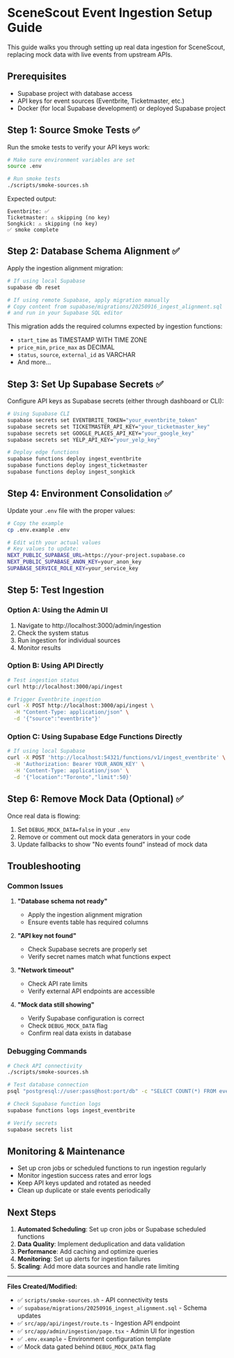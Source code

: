 # SceneScout Event Ingestion Setup Guide

This guide walks you through setting up real data ingestion for SceneScout, replacing mock data with live events from upstream APIs.

## Prerequisites

- Supabase project with database access
- API keys for event sources (Eventbrite, Ticketmaster, etc.)
- Docker (for local Supabase development) or deployed Supabase project

## Step 1: Source Smoke Tests ✅

Run the smoke tests to verify your API keys work:

```bash
# Make sure environment variables are set
source .env

# Run smoke tests
./scripts/smoke-sources.sh
```

Expected output:
```
Eventbrite: ✅
Ticketmaster: ⚠️ skipping (no key) 
Songkick: ⚠️ skipping (no key)
✅ smoke complete
```

## Step 2: Database Schema Alignment ✅

Apply the ingestion alignment migration:

```bash
# If using local Supabase
supabase db reset

# If using remote Supabase, apply migration manually
# Copy content from supabase/migrations/20250916_ingest_alignment.sql
# and run in your Supabase SQL editor
```

This migration adds the required columns expected by ingestion functions:
- `start_time` as TIMESTAMP WITH TIME ZONE
- `price_min`, `price_max` as DECIMAL
- `status`, `source`, `external_id` as VARCHAR
- And more...

## Step 3: Set Up Supabase Secrets ✅

Configure API keys as Supabase secrets (either through dashboard or CLI):

```bash
# Using Supabase CLI
supabase secrets set EVENTBRITE_TOKEN="your_eventbrite_token"
supabase secrets set TICKETMASTER_API_KEY="your_ticketmaster_key"
supabase secrets set GOOGLE_PLACES_API_KEY="your_google_key"
supabase secrets set YELP_API_KEY="your_yelp_key"

# Deploy edge functions
supabase functions deploy ingest_eventbrite
supabase functions deploy ingest_ticketmaster
supabase functions deploy ingest_songkick
```

## Step 4: Environment Consolidation ✅

Update your `.env` file with the proper values:

```bash
# Copy the example
cp .env.example .env

# Edit with your actual values
# Key values to update:
NEXT_PUBLIC_SUPABASE_URL=https://your-project.supabase.co
NEXT_PUBLIC_SUPABASE_ANON_KEY=your_anon_key
SUPABASE_SERVICE_ROLE_KEY=your_service_key
```

## Step 5: Test Ingestion

### Option A: Using the Admin UI
1. Navigate to http://localhost:3000/admin/ingestion
2. Check the system status
3. Run ingestion for individual sources
4. Monitor results

### Option B: Using API Directly
```bash
# Test ingestion status
curl http://localhost:3000/api/ingest

# Trigger Eventbrite ingestion
curl -X POST http://localhost:3000/api/ingest \
  -H "Content-Type: application/json" \
  -d '{"source":"eventbrite"}'
```

### Option C: Using Supabase Edge Functions Directly
```bash
# If using local Supabase
curl -X POST 'http://localhost:54321/functions/v1/ingest_eventbrite' \
  -H 'Authorization: Bearer YOUR_ANON_KEY' \
  -H 'Content-Type: application/json' \
  -d '{"location":"Toronto","limit":50}'
```

## Step 6: Remove Mock Data (Optional) ✅

Once real data is flowing:

1. Set `DEBUG_MOCK_DATA=false` in your `.env`
2. Remove or comment out mock data generators in your code
3. Update fallbacks to show "No events found" instead of mock data

## Troubleshooting

### Common Issues

1. **"Database schema not ready"**
   - Apply the ingestion alignment migration
   - Ensure events table has required columns

2. **"API key not found"**
   - Check Supabase secrets are properly set
   - Verify secret names match what functions expect

3. **"Network timeout"**
   - Check API rate limits
   - Verify external API endpoints are accessible

4. **"Mock data still showing"**
   - Verify Supabase configuration is correct
   - Check `DEBUG_MOCK_DATA` flag
   - Confirm real data exists in database

### Debugging Commands

```bash
# Check API connectivity
./scripts/smoke-sources.sh

# Test database connection
psql "postgresql://user:pass@host:port/db" -c "SELECT COUNT(*) FROM events;"

# Check Supabase function logs
supabase functions logs ingest_eventbrite

# Verify secrets
supabase secrets list
```

## Monitoring & Maintenance

- Set up cron jobs or scheduled functions to run ingestion regularly
- Monitor ingestion success rates and error logs
- Keep API keys updated and rotated as needed
- Clean up duplicate or stale events periodically

## Next Steps

1. **Automated Scheduling**: Set up cron jobs or Supabase scheduled functions
2. **Data Quality**: Implement deduplication and data validation
3. **Performance**: Add caching and optimize queries
4. **Monitoring**: Set up alerts for ingestion failures
5. **Scaling**: Add more data sources and handle rate limiting

---

**Files Created/Modified:**
- ✅ `scripts/smoke-sources.sh` - API connectivity tests
- ✅ `supabase/migrations/20250916_ingest_alignment.sql` - Schema updates
- ✅ `src/app/api/ingest/route.ts` - Ingestion API endpoint
- ✅ `src/app/admin/ingestion/page.tsx` - Admin UI for ingestion
- ✅ `.env.example` - Environment configuration template
- ✅ Mock data gated behind `DEBUG_MOCK_DATA` flag